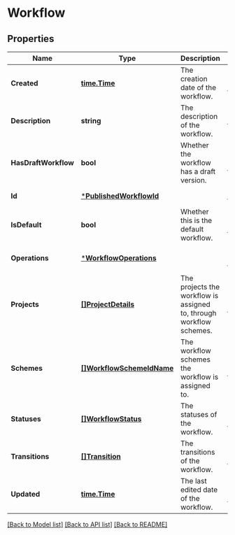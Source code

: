 # Workflow

## Properties
Name | Type | Description | Notes
------------ | ------------- | ------------- | -------------
**Created** | [**time.Time**](time.Time.md) | The creation date of the workflow. | [optional] [default to null]
**Description** | **string** | The description of the workflow. | [default to null]
**HasDraftWorkflow** | **bool** | Whether the workflow has a draft version. | [optional] [default to null]
**Id** | [***PublishedWorkflowId**](PublishedWorkflowId.md) |  | [default to null]
**IsDefault** | **bool** | Whether this is the default workflow. | [optional] [default to null]
**Operations** | [***WorkflowOperations**](WorkflowOperations.md) |  | [optional] [default to null]
**Projects** | [**[]ProjectDetails**](ProjectDetails.md) | The projects the workflow is assigned to, through workflow schemes. | [optional] [default to null]
**Schemes** | [**[]WorkflowSchemeIdName**](WorkflowSchemeIdName.md) | The workflow schemes the workflow is assigned to. | [optional] [default to null]
**Statuses** | [**[]WorkflowStatus**](WorkflowStatus.md) | The statuses of the workflow. | [optional] [default to null]
**Transitions** | [**[]Transition**](Transition.md) | The transitions of the workflow. | [optional] [default to null]
**Updated** | [**time.Time**](time.Time.md) | The last edited date of the workflow. | [optional] [default to null]

[[Back to Model list]](../README.md#documentation-for-models) [[Back to API list]](../README.md#documentation-for-api-endpoints) [[Back to README]](../README.md)

